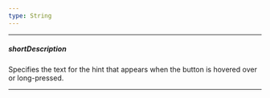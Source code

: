 ```yaml
---
type: String
---
```

---
##### shortDescription
Specifies the text for the hint that appears when the button is hovered over or long-pressed.

---
